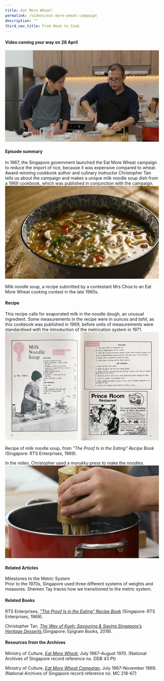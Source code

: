 ```yaml
---
title: Eat More Wheat!
permalink: /videos/eat-more-wheat-campaign
description: ""
third_nav_title: From Book to Cook
---
```

#### Video coming your way on 28 April #### 

![](/images/Videos:%20From%20Book%20to%20Cook/Christoper%20Tan%20with%20Paddy.png)

#### **Episode summary** ####
In 1967, the Singapore government launched the Eat More Wheat campaign to reduce the import of rice, because it was expensive compared to wheat. Award-winning cookbook author and culinary instructor Christopher Tan tells us about the campaign and makes a unique milk noodle soup dish from a 1969 cookbook, which was published in conjunction with the campaign.
![](/images/Videos:%20From%20Book%20to%20Cook/eat%20more%20wheat%20campaign%20milk%20noodles.png) <div style="background-color: white;">Milk noodle soup, a recipe submitted by a contestant Mrs Choa to an Eat More Wheat cooking contest in the late 1960s.</div>


#### **Recipe**
This recipe calls for evaporated milk in the noodle dough, an unusual ingredient. Some measurements in the recipe were in ounces and *tahil*, as this cookbook was published in 1969, before units of measurements were standardised with the introduction of the metrication system in 1971. ![](/images/Videos:%20From%20Book%20to%20Cook/Milk%20Noodle%20Soup%20pg%2018-19.jpg)
<div style="background-color: white;">Recipe of milk noodle soup, from <i>"The Proof Is in the Eating" Recipe Book</i> (Singapore: RTS Enterprises, 1969).</div>

In the video, Christopher used a *murukku* press to make the noodles.
![](/images/Videos:%20From%20Book%20to%20Cook/eat%20more%20wheat%20campaign%20milk%20noodles%20murukku%20press.png)

#### **Related Articles**
<a style="text-decoration: none;" href="/vol-16/issue-1/apr-jun-2020/metric"> Milestones to the Metric System</a>
<br>Prior to the 1970s, Singapore used three different systems of weights and measures. Shereen Tay traces how we transitioned to the metric system.


#### **Related Books**
RTS Enterprises, *["The Proof Is in the Eating" Recipe Book](https://eservice.nlb.gov.sg/item_holding.aspx?bid=4402029)* (Singapore: RTS Enterprises, 1969).

Christopher Tan, *[The Way of Kueh: Savouring & Saving Singapore’s Heritage Desserts ](https://eservice.nlb.gov.sg/item_holding.aspx?bid=203962932)*(Singapore: Epigram Books, 2019).

#### **Resources from the Archives**
Ministry of Culture, *[Eat More Wheat](https://www.nas.gov.sg/archivesonline/government_records/record-details/aec708c8-aa0a-11ea-a812-001a4a5ba61b)*, July 1967–August 1970. (National Archives of Singapore record reference no. DDB 43 Pt)

Ministry of Culture, *[Eat More Wheat Campaign](https://www.nas.gov.sg/archivesonline/government_records/record-details/a03d75f3-2bb8-11e8-a2a9-001a4a5ba61b)*, July 1967–November 1969. (National Archives of Singapore record reference no. MC 218-67)
